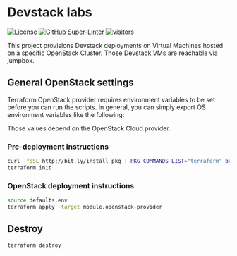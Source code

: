 # Devstack labs
[![License](https://img.shields.io/badge/License-Apache%202.0-blue.svg)](https://opensource.org/licenses/Apache-2.0)
[![GitHub Super-Linter](https://github.com/electrocucaracha/devstack-labs/workflows/Lint%20Code%20Base/badge.svg)](https://github.com/marketplace/actions/super-linter)
![visitors](https://visitor-badge.glitch.me/badge?page_id=electrocucaracha.devstack-labs)

This project provisions Devstack deployments on Virtual Machines
hosted on a specific OpenStack Cluster. Those Devstack VMs are
reachable via jumpbox.

## General OpenStack settings

Terraform OpenStack provider requires environment variables to be set
before you can run the scripts. In general, you can simply export OS
environment variables like the following:

Those values depend on the OpenStack Cloud provider.

### Pre-deployment instructions

```bash
curl -fsSL http://bit.ly/install_pkg | PKG_COMMANDS_LIST="terraform" bash
terraform init
```

### OpenStack deployment instructions

```bash
source defaults.env
terraform apply -target module.openstack-provider
```

## Destroy

```bash
terraform destroy
```
